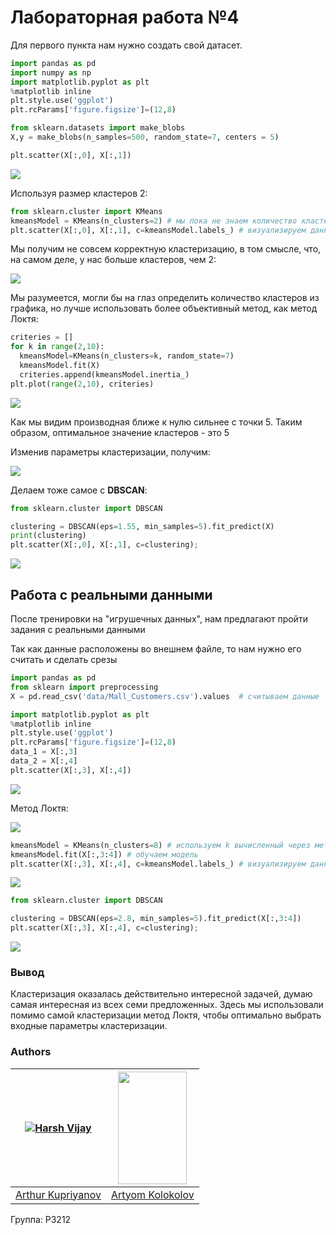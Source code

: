 # Лабораторная работа №4

Для первого пункта нам нужно создать свой датасет.

```python
import pandas as pd
import numpy as np
import matplotlib.pyplot as plt
%matplotlib inline
plt.style.use('ggplot')
plt.rcParams['figure.figsize']=(12,8)

from sklearn.datasets import make_blobs
X,y = make_blobs(n_samples=500, random_state=7, centers = 5)

plt.scatter(X[:,0], X[:,1])
```

![](https://i.imgur.com/YgeQ1LY.png)

Используя размер кластеров 2:

```python
from sklearn.cluster import KMeans
kmeansModel = KMeans(n_clusters=2) # мы пока не знаем количество кластеров
plt.scatter(X[:,0], X[:,1], c=kmeansModel.labels_) # визуализируем данные
```

Мы получим не совсем корректную кластеризацию, в том смысле, что, на самом деле, у нас больше кластеров, чем 2:

![]( https://i.imgur.com/1tbjud9.png) 

Мы разумеется, могли бы на глаз определить количество кластеров из графика, но лучше использовать более объективный метод, как метод Локтя:

```python
criteries = []
for k in range(2,10):
  kmeansModel=KMeans(n_clusters=k, random_state=7)
  kmeansModel.fit(X)
  criteries.append(kmeansModel.inertia_)
plt.plot(range(2,10), criteries)
```

![]( https://i.imgur.com/tIFtqF5.png) 

Как мы видим производная ближе к нулю сильнее с точки 5. Таким образом, оптимальное значение кластеров - это 5

Изменив параметры кластеризации, получим:

![](https://i.imgur.com/IZdOoJC.png)

Делаем тоже самое с **DBSCAN**:

```python
from sklearn.cluster import DBSCAN

clustering = DBSCAN(eps=1.55, min_samples=5).fit_predict(X)
print(clustering)
plt.scatter(X[:,0], X[:,1], c=clustering);
```

![](https://i.imgur.com/xAADB6Y.png)



## Работа с реальными данными

После тренировки на "игрушечных данных", нам предлагают пройти задания с реальными данными

Так как данные расположены во внешнем файле, то нам нужно его считать и сделать срезы

```python
import pandas as pd
from sklearn import preprocessing
X = pd.read_csv('data/Mall_Customers.csv').values  # считываем данные
```

```python
import matplotlib.pyplot as plt
%matplotlib inline
plt.style.use('ggplot')
plt.rcParams['figure.figsize']=(12,8)
data_1 = X[:,3]
data_2 = X[:,4]
plt.scatter(X[:,3], X[:,4])
```

![](https://i.imgur.com/F0ccJvr.png)

Метод Локтя:

![](https://i.imgur.com/Qw4bLEl.png)

```python
kmeansModel = KMeans(n_clusters=8) # используем k вычисленный через метод Локтя
kmeansModel.fit(X[:,3:4]) # обучаем модель
plt.scatter(X[:,3], X[:,4], c=kmeansModel.labels_) # визуализируем данные
```

![](https://i.imgur.com/msaMlUk.png)

```python
from sklearn.cluster import DBSCAN

clustering = DBSCAN(eps=2.8, min_samples=5).fit_predict(X[:,3:4])
plt.scatter(X[:,3], X[:,4], c=clustering);
```

![](https://i.imgur.com/7RMevIb.png)



### Вывод

Кластеризация оказалась действительно интересной задачей, думаю самая интересная из  всех семи предложенных. Здесь мы использовали помимо самой кластеризации метод Локтя, чтобы оптимально выбрать входные параметры кластеризации.

### Authors

| [![Harsh Vijay](https://sun9-12.userapi.com/c856136/v856136536/d973c/TcuXKAIKNow.jpg?ava=1)](https://github.com/iharsh234) | <img src="https://sun9-9.userapi.com/c851436/v851436881/1de7b0/4SGaJjnz__k.jpg" width=110 height=180/> |
| :----------------------------------------------------------: | :----------------------------------------------------------: |
|        [Arthur Kupriyanov](https://vk.com/apploidxxx)        |        [Artyom Kolokolov](https://vk.com/ifelseelif)         |

Группа: P3212


